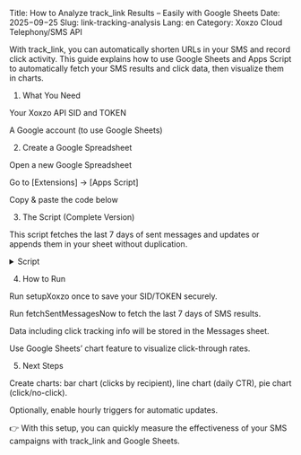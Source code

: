 Title: How to Analyze track_link Results – Easily with Google Sheets
Date: 2025−09−25
Slug: link-tracking-analysis
Lang: en
Category: Xoxzo Cloud Telephony/SMS API

With track_link, you can automatically shorten URLs in your SMS and record click activity.
This guide explains how to use Google Sheets and Apps Script to automatically fetch your SMS results and click data, then visualize them in charts.

1. What You Need

Your Xoxzo API SID and TOKEN

A Google account (to use Google Sheets)

2. Create a Google Spreadsheet

Open a new Google Spreadsheet

Go to [Extensions] → [Apps Script]

Copy & paste the code below

3. The Script (Complete Version)

This script fetches the last 7 days of sent messages and updates or appends them in your sheet without duplication.

<details><summary>Script</summary><div>
/*** Xoxzo → Google Sheets: Import the last 7 days (UTC) without duplicates ***/

const SHEET_NAME = 'Messages';
const MIN_INTERVAL_MIN = 20;      // Prevent too-frequent execution (429 rate limit)
const LOOKBACK_DAYS = 7;          // Always fetch the last 7 days

// 1) Run once to store SID/TOKEN securely
function setupXoxzo() {
  const ui = SpreadsheetApp.getUi();
  const sid = ui.prompt('Xoxzo SID', 'Enter your SID from the dashboard', ui.ButtonSet.OK_CANCEL);
  if (sid.getSelectedButton() !== ui.Button.OK) return;

  const token = ui.prompt('Xoxzo TOKEN', 'Enter your TOKEN from the dashboard', ui.ButtonSet.OK_CANCEL);
  if (token.getSelectedButton() !== ui.Button.OK) return;

  PropertiesService.getScriptProperties().setProperties({
    XOXZO_SID: sid.getResponseText().trim(),
    XOXZO_TOKEN: token.getResponseText().trim()
  }, true);

  ui.alert('Saved. Next, run "fetchSentMessagesNow".');
}

// 2) Run manually: fetch the last 7 days and update/append by msgid
function fetchSentMessagesNow() {
  const props = PropertiesService.getScriptProperties();
  const sid = props.getProperty('XOXZO_SID');
  const token = props.getProperty('XOXZO_TOKEN');
  if (!sid || !token) throw new Error('SID/TOKEN not set. Please run setupXoxzo first.');

  const nowUtc = new Date();
  const sinceDateStr = Utilities.formatDate(
    new Date(nowUtc.getTime() - (LOOKBACK_DAYS - 1) * 24*60*60*1000),
    'UTC', 'yyyy-MM-dd'
  );

  const url = 'https://api.xoxzo.com/sms/messages/?sent_date%3E=' + sinceDateStr;

  const options = {
    method: 'get',
    headers: { Authorization: 'Basic ' + Utilities.base64Encode(sid + ':' + token) },
    muteHttpExceptions: true
  };

  const resp = UrlFetchApp.fetch(url, options);
  const code = resp.getResponseCode();
  if (code !== 200) throw new Error(`HTTP ${code}: ${resp.getContentText()}`);

  const items = JSON.parse(resp.getContentText());
  const sheet = getOrCreateSheet_(SHEET_NAME);
  ensureHeader_(sheet);

  const idx = buildIndexByMsgid_(sheet);
  const updates = [], appends = [];

  items.forEach(it => {
    const lt = it.link_tracking || {};
    const row = [
      it.msgid, it.recipient, it.sender, it.status, it.parts, it.cost,
      it.sent_time, lt.accessed === true, lt.accessed_on,
      lt.link, lt.shortlink, Array.isArray(it.tags) ? it.tags.join(',') : ''
    ];
    const rowNum = idx[it.msgid];
    if (rowNum) {
      updates.push({ rowNum, row });
    } else {
      appends.push(row);
    }
  });

  updates.forEach(u => sheet.getRange(u.rowNum, 1, 1, u.row.length).setValues([u.row]));
  if (appends.length) sheet.getRange(sheet.getLastRow()+1, 1, appends.length, appends[0].length).setValues(appends);

  sheet.setFrozenRows(1);
  sheet.autoResizeColumns(1, 12);

  SpreadsheetApp.getActive().toast(
    `Import complete: Updated ${updates.length}, Added ${appends.length} (since ${sinceDateStr})`,
    'Xoxzo',
    5
  );
}

// 3) Optional: schedule automatic hourly updates
function installHourlyTrigger() {
  ScriptApp.newTrigger('fetchSentMessagesNow').timeBased().everyHours(1).create();
}

/* Helpers */
function getOrCreateSheet_(name) {
  const ss = SpreadsheetApp.getActiveSpreadsheet();
  return ss.getSheetByName(name) || ss.insertSheet(name);
}

function ensureHeader_(sheet) {
  const header = ['msgid','recipient','sender','status','parts','cost','sent_time',
                  'lt_accessed','lt_accessed_on','lt_original_link','lt_shortlink','tags'];
  const rng = sheet.getRange(1, 1, 1, header.length);
  const vals = rng.getValues()[0];
  if (vals[0] !== 'msgid') {
    sheet.clear();
    rng.setValues([header]);
  }
}

function buildIndexByMsgid_(sheet) {
  const lastRow = sheet.getLastRow();
  const map = {};
  if (lastRow >= 2) {
    const ids = sheet.getRange(2, 1, lastRow - 1, 1).getValues();
    ids.forEach((r, i) => {
      const id = (r[0] || '').toString();
      if (id) map[id] = i + 2;
    });
  }
  return map;
}
</div></details>

4. How to Run

Run setupXoxzo once to save your SID/TOKEN securely.

Run fetchSentMessagesNow to fetch the last 7 days of SMS results.

Data including click tracking info will be stored in the Messages sheet.

Use Google Sheets’ chart feature to visualize click-through rates.

5. Next Steps

Create charts: bar chart (clicks by recipient), line chart (daily CTR), pie chart (click/no-click).

Optionally, enable hourly triggers for automatic updates.

👉 With this setup, you can quickly measure the effectiveness of your SMS campaigns with track_link and Google Sheets.